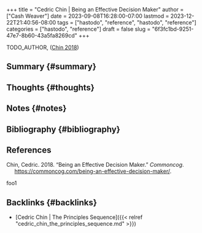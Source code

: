 +++
title = "Cedric Chin | Being an Effective Decision Maker"
author = ["Cash Weaver"]
date = 2023-09-08T16:28:00-07:00
lastmod = 2023-12-22T21:40:56-08:00
tags = ["hastodo", "reference", "hastodo", "reference"]
categories = ["hastodo", "reference"]
draft = false
slug = "6f3fc1bd-9251-47e7-8b60-43a5fa8269cd"
+++

TODO_AUTHOR, (<a href="#citeproc_bib_item_1">Chin 2018</a>)


## Summary {#summary}


## Thoughts {#thoughts}


## Notes {#notes}


## Bibliography {#bibliography}

## References

<style>.csl-entry{text-indent: -1.5em; margin-left: 1.5em;}</style><div class="csl-bib-body">
  <div class="csl-entry"><a id="citeproc_bib_item_1"></a>Chin, Cedric. 2018. “Being an Effective Decision Maker.” <i>Commoncog</i>. <a href="https://commoncog.com/being-an-effective-decision-maker/">https://commoncog.com/being-an-effective-decision-maker/</a>.</div>
</div>

foo1


## Backlinks {#backlinks}

-   [Cedric Chin | The Principles Sequence]({{< relref "cedric_chin_the_principles_sequence.md" >}})
